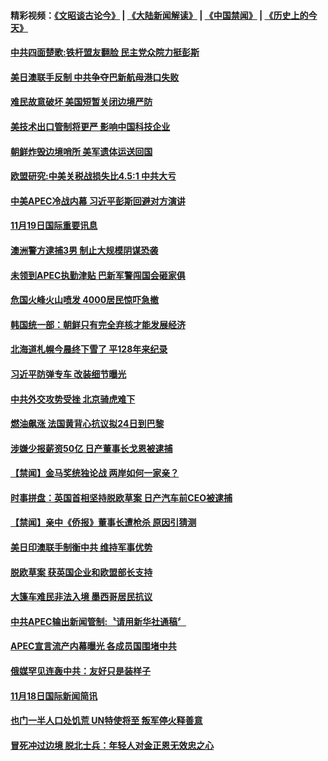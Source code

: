 #### 精彩视频：[《文昭谈古论今》](https://github.com/gfw-breaker/wenzhao/blob/master/README.md?t=11202131) | [《大陆新闻解读》](https://github.com/gfw-breaker/ntdtv-comedy/blob/master/README.md?t=11202131) | [《中国禁闻》](https://github.com/gfw-breaker/ntdtv-news/blob/master/README.md?t=11202131) | [《历史上的今天》](https://github.com/gfw-breaker/today-in-history/blob/master/README.md?t=11202131) 

#### [中共四面楚歌:铁杆盟友翻脸 民主党众院力挺彭斯](../pages/news202/a1400121.md?t=11202131) 


#### [美日澳联手反制 中共争夺巴新航母港口失败](../pages/news202/a1400111.md?t=11202131) 

#### [难民故意破坏 美国短暂关闭边境严防](../pages/news202/a1400110.md?t=11202131) 

#### [美技术出口管制将更严 影响中国科技企业](../pages/news202/a1400109.md?t=11202131) 

#### [朝鲜炸毁边境哨所 美军遗体运送回国](../pages/news202/a1400106.md?t=11202131) 

#### [欧盟研究:中美关税战损失比4.5:1 中共大亏](../pages/news202/a1400104.md?t=11202131) 

#### [中美APEC冷战内幕 习近平彭斯回避对方演讲](../pages/news202/a1400101.md?t=11202131) 


#### [11月19日国际重要讯息](../pages/news202/a1400081.md?t=11202131) 

#### [澳洲警方逮捕3男  制止大规模阴谋恐袭](../pages/news202/a1400080.md?t=11202131) 

#### [未领到APEC执勤津贴 巴新军警闯国会砸家俱](../pages/news202/a1400076.md?t=11202131) 

#### [危国火峰火山喷发 4000居民惊吓急撤](../pages/news202/a1400073.md?t=11202131) 

#### [韩国统一部：朝鲜只有完全弃核才能发展经济](../pages/news202/a1400071.md?t=11202131) 

#### [北海道札幌今晨终下雪了 平128年来纪录](../pages/news202/a1400055.md?t=11202131) 

#### [习近平防弹专车 改装细节曝光](../pages/news202/a1400021.md?t=11202131) 

#### [中共外交攻势受挫 北京骑虎难下](../pages/news202/a1399964.md?t=11202131) 

#### [燃油飙涨 法国黄背心抗议拟24日到巴黎](../pages/news202/a1400011.md?t=11202131) 

#### [涉嫌少报薪资50亿 日产董事长戈恩被逮捕](../pages/news202/a1399957.md?t=11202131) 



#### [【禁闻】金马奖统独论战 两岸如何一家亲？](../pages/news202/a1399994.md?t=11202131) 

#### [时事拼盘：英国首相坚持脱欧草案 日产汽车前CEO被逮捕](../pages/news202/a1399993.md?t=11202131) 

#### [【禁闻】亲中《侨报》董事长遭枪杀  原因引猜测](../pages/news202/a1399990.md?t=11202131) 

#### [美日印澳联手制衡中共  维持军事优势](../pages/news202/a1399972.md?t=11202131) 


#### [脱欧草案 获英国企业和欧盟部长支持](../pages/news202/a1399958.md?t=11202131) 

#### [大篷车难民非法入境 墨西哥居民抗议](../pages/news202/a1399954.md?t=11202131) 

#### [中共APEC输出新闻管制:〝请用新华社通稿〞](../pages/news202/a1399947.md?t=11202131) 


#### [APEC宣言流产内幕曝光 各成员国围堵中共](../pages/news202/a1399933.md?t=11202131) 

#### [俄媒罕见连轰中共：友好只是装样子](../pages/news202/a1399886.md?t=11202131) 

#### [11月18日国际新闻简讯](../pages/news202/a1399926.md?t=11202131) 

#### [也门一半人口处饥荒 UN特使将至 叛军停火释善意](../pages/news202/a1399922.md?t=11202131) 

#### [冒死冲过边境 脱北士兵：年轻人对金正恩无效忠之心](../pages/news202/a1399909.md?t=11202131) 

